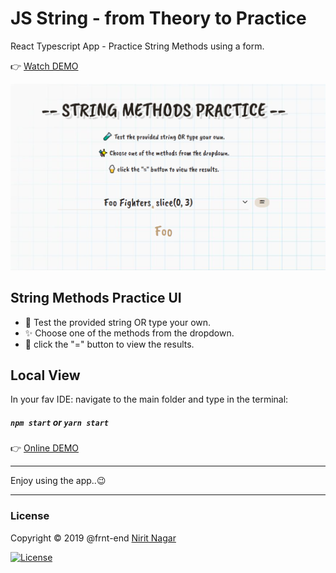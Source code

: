 # JS String - from Theory to Practice

React Typescript App - Practice String Methods using a form.

👉 [Watch DEMO](https://Frnt-End.github.io/The-String-Theory-React-Typescript)

![String Methods Practice](src/Img/bg-small.png "String Methods Practice")

## String Methods Practice UI

- 🧪 Test the provided string OR type your own.
- ✨ Choose one of the methods from the dropdown.
- 🍦 click the "=" button to view the results.

## Local View

In your fav IDE: navigate to the main folder and type in the terminal:

##### `npm start` or `yarn start`

👉 [Online DEMO](https://Frnt-End.github.io/The-String-Theory-React-Typescript)

---

Enjoy using the app..😉

---

### License

Copyright © 2019 @frnt-end
[Nirit Nagar](https://github.com/Frnt-End)

[![License](https://img.shields.io/badge/License-Apache%202.0-blue.svg)](https://opensource.org/licenses/Apache-2.0)
